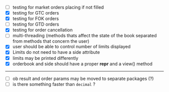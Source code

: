 - [ ] testing for market orders placing if not filled 
- [x] testing for GTC orders
- [x] testing for FOK orders
- [ ] testing for GTD orders
- [x] testing for order cancellation 
- [ ] multi-threading (methods thats affect the state of the book separated from methods that concern the user)
- [x] user should be able to control number of limits displayed
- [x] Limits do not need to have a side attribute
- [x] limits may be printed differently
- [x] orderbook and side should have a proper __repr__ and a view() method

***

- [ ] ob result and order params may be moved to separate packages (?)
- [ ] is there something faster than `decimal` ?